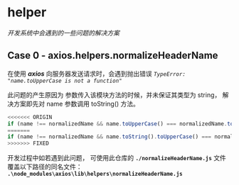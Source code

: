 # helper
*开发系统中会遇到的一些问题的解决方案*

## Case 0 - axios.helpers.normalizeHeaderName

在使用 ***axios*** 向服务器发送请求时，会遇到抛出错误
*`TypeError: "name.toUpperCase is not a function"`*

此问题的产生原因为
参数传入该模块方法的时候，并未保证其类型为 string，
解决方案即先对 name 参数调用 toString() 方法。

```javascript
<<<<<<< ORIGIN
if (name !== normalizedName && name.toUpperCase() === normalizedName.toUpperCase()) {   // 报错的代码
=======
if (name !== normalizedName && name.toString().toUpperCase() === normalizedName.toUpperCase()) {
>>>>>>> FIXED
```

开发过程中如若遇到此问题，
可使用此仓库的 **`./normalizeHeaderName.js`** 文件覆盖以下路径的同名文件：
**`.\node_modules\axios\lib\helpers\normalizeHeaderName.js`**

